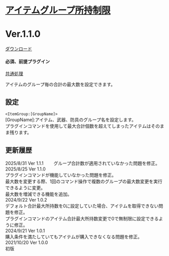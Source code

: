 # [アイテムグループ所持制限](https://raw.githubusercontent.com/nuun888/MZ/master/NUUN_GroupMaxItems.js)
# Ver.1.1.0
[ダウンロード](https://raw.githubusercontent.com/nuun888/MZ/master/NUUN_GroupMaxItems.js)
#### 必須、前提プラグイン
[共通処理](https://github.com/nuun888/MZ/blob/master/README/Base.md)  

アイテムのグループ毎の合計の最大数を設定できます。  

## 設定
`<ItemGroup:[GroupName]>`   
[GroupName]:アイテム、武器、防具のグループ名を設定します。  
プラグインコマンドを使用して最大合計個数を超えてしまったアイテムはそのまま残ります。  

## 更新履歴  
2025/8/31 Ver 1.1.1　　
グループ合計数が適用されていなかった問題を修正。　　
2025/8/25 Ver 1.1.0  
プラグインコマンドが機能していなかった問題を修正。  
最大数を変更する際、1回のコマンド操作で複数のグループの最大数変更を実行できるように変更。  
最大数を増減できる機能を追加。  
2024/9/22 Ver 1.0.2  
デフォルト合計最大所持数を0に設定していた場合、アイテムを取得できない問題を修正。  
プラグインコマンドのアイテム合計最大所持数変更で0で無制限に設定できるように修正。  
2024/9/21 Ver 1.0.1  
購入条件を満たしていてもアイテムが購入できなくなる問題を修正。  
2021/10/20 Ver 1.0.0  
初版  
